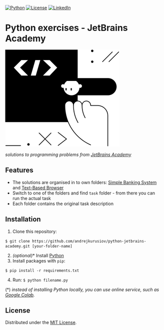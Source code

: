 <!-- PROJECT SHIELDS
*** I'm using markdown "reference style" links for readability.
*** Reference links are enclosed in brackets [ ] instead of parentheses ( ).
*** See the bottom of this document for the declaration of the reference variables
*** This is an optional, concise syntax you may use.
*** https://www.markdownguide.org/basic-syntax/#reference-style-links
-->

<!-- HEADER -->

[![Python][python-shield]][python-url]
[![License][license-shield]][license-url]
[![LinkedIn][linkedin-shield]][linkedin-url]

# Python exercises - JetBrains Academy

![logo](./jb-products.svg)

_solutions to programming problems from [JetBrains Academy][jbacademy-url]_

## Features

- The solutions are organised in to own folders: [Simple Banking System](./Simple%20Banking%20System) and [Text-Based Browser](./Text-Based%20Browser)
- Switch to one of the folders and find `task` folder - from there you can run the actual task
- Each folder contains the original task description

## Installation

1. Clone this repository:

```
$ git clone https://github.com/andrejkurusiov/python-jetbrains-academy.git [your-folder-name]
```

2. _(optional)_\* Install [Python](https://www.python.org/downloads/)
3. Install packages with `pip`:

```
$ pip install -r requirements.txt
```

4. Run: `$ python filename.py`

(\*) _instead of installing Python locally, you can use online service, such as [Google Colab][google-colab-url]._

## License

Distributed under the [MIT License](./LICENSE).

<!-- MARKDOWN LINKS & IMAGES -->
[license-shield]: https://img.shields.io/github/license/andrejkurusiov/python-jetbrains-academy
[license-url]: ./LICENSE
[linkedin-shield]: https://img.shields.io/badge/LinkedIn-Profile-informational?style=flat&logo=linkedin
[linkedin-url]: https://www.linkedin.com/in/andrejkurusiov/
[python-shield]: https://img.shields.io/badge/Python-545454.svg?style=flat&logo=python
[python-url]: https://python.org/
[google-colab-url]: https://colab.research.google.com/
[jbacademy-url]: https://www.jetbrains.com/academy/
